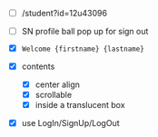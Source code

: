 - [ ] /student?id=12u43096
- [ ] SN profile ball pop up for sign out
- [x] `Welcome {firstname} {lastname}`

- [x] contents
  - [x] center align
  - [x] scrollable
  - [x] inside a translucent box
- [x] use LogIn/SignUp/LogOut
